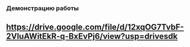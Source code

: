 ### Демонстрацию работы
https://drive.google.com/file/d/12xqOG7TvbF-2VluAWitEkR-q-BxEvPj6/view?usp=drivesdk
---
